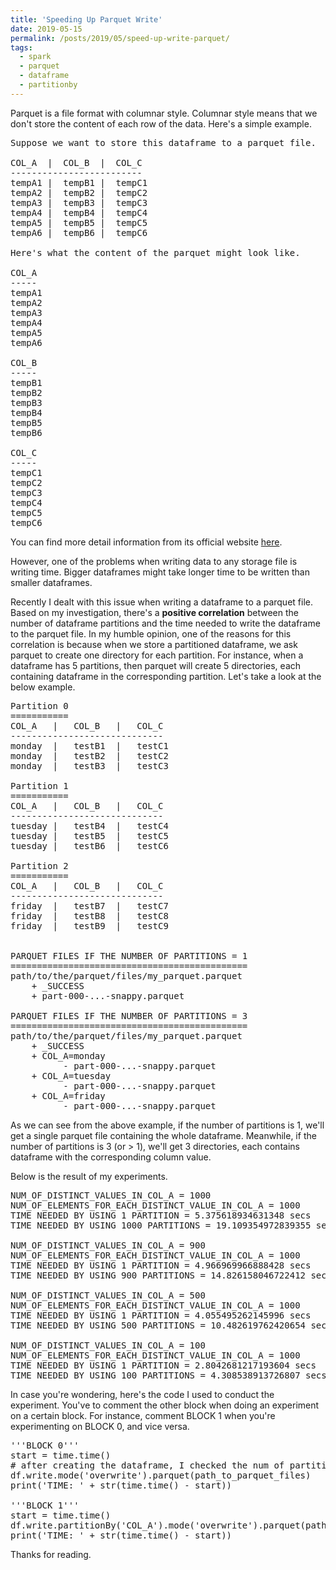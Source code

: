 ```yaml
---
title: 'Speeding Up Parquet Write'
date: 2019-05-15
permalink: /posts/2019/05/speed-up-write-parquet/
tags:
  - spark
  - parquet
  - dataframe
  - partitionby
---
```


Parquet is a file format with columnar style. Columnar style means that we don't store the content of each row of the data. Here's a simple example.

<pre>
Suppose we want to store this dataframe to a parquet file.

COL_A  |  COL_B  |  COL_C
-------------------------
tempA1 |  tempB1 |  tempC1
tempA2 |  tempB2 |  tempC2
tempA3 |  tempB3 |  tempC3
tempA4 |  tempB4 |  tempC4
tempA5 |  tempB5 |  tempC5
tempA6 |  tempB6 |  tempC6

Here's what the content of the parquet might look like.

COL_A
-----
tempA1
tempA2
tempA3
tempA4
tempA5
tempA6

COL_B
-----
tempB1
tempB2
tempB3
tempB4
tempB5
tempB6

COL_C
-----
tempC1
tempC2
tempC3
tempC4
tempC5
tempC6
</pre>

You can find more detail information from its official website <a href="https://parquet.apache.org/">here</a>.

However, one of the problems when writing data to any storage file is writing time. Bigger dataframes might take longer time to be written than smaller dataframes.

Recently I dealt with this issue when writing a dataframe to a parquet file. Based on my investigation, there's a <b>positive correlation</b> between the number of dataframe partitions and the time needed to write the dataframe to the parquet file. In my humble opinion, one of the reasons for this correlation is because when we store a partitioned dataframe, we ask parquet to create one directory for each partition. For instance, when a dataframe has 5 partitions, then parquet will create 5 directories, each containing dataframe in the corresponding partition. Let's take a look at the below example.

<pre>
Partition 0
===========
COL_A   |   COL_B   |   COL_C
-----------------------------
monday  |   testB1  |   testC1
monday  |   testB2  |   testC2
monday  |   testB3  |   testC3

Partition 1
===========
COL_A   |   COL_B   |   COL_C
-----------------------------
tuesday |   testB4  |   testC4
tuesday |   testB5  |   testC5
tuesday |   testB6  |   testC6

Partition 2
===========
COL_A   |   COL_B   |   COL_C
-----------------------------
friday  |   testB7  |   testC7
friday  |   testB8  |   testC8
friday  |   testB9  |   testC9


PARQUET FILES IF THE NUMBER OF PARTITIONS = 1
=============================================
path/to/the/parquet/files/my_parquet.parquet
    + _SUCCESS
    + part-000-...-snappy.parquet

PARQUET FILES IF THE NUMBER OF PARTITIONS = 3
=============================================
path/to/the/parquet/files/my_parquet.parquet
    + _SUCCESS
    + COL_A=monday
          - part-000-...-snappy.parquet
    + COL_A=tuesday
          - part-000-...-snappy.parquet
    + COL_A=friday
          - part-000-...-snappy.parquet
</pre>

As we can see from the above example, if the number of partitions is 1, we'll get a single parquet file containing the whole dataframe. Meanwhile, if the number of partitions is 3 (or > 1), we'll get 3 directories, each contains dataframe with the corresponding column value.

Below is the result of my experiments.

<pre>
NUM_OF_DISTINCT_VALUES_IN_COL_A = 1000
NUM_OF_ELEMENTS_FOR_EACH_DISTINCT_VALUE_IN_COL_A = 1000
TIME NEEDED BY USING 1 PARTITION = 5.375618934631348 secs
TIME NEEDED BY USING 1000 PARTITIONS = 19.109354972839355 secs

NUM_OF_DISTINCT_VALUES_IN_COL_A = 900
NUM_OF_ELEMENTS_FOR_EACH_DISTINCT_VALUE_IN_COL_A = 1000
TIME NEEDED BY USING 1 PARTITION = 4.966969966888428 secs
TIME NEEDED BY USING 900 PARTITIONS = 14.826158046722412 secs

NUM_OF_DISTINCT_VALUES_IN_COL_A = 500
NUM_OF_ELEMENTS_FOR_EACH_DISTINCT_VALUE_IN_COL_A = 1000
TIME NEEDED BY USING 1 PARTITION = 4.055495262145996 secs
TIME NEEDED BY USING 500 PARTITIONS = 10.482619762420654 secs

NUM_OF_DISTINCT_VALUES_IN_COL_A = 100
NUM_OF_ELEMENTS_FOR_EACH_DISTINCT_VALUE_IN_COL_A = 1000
TIME NEEDED BY USING 1 PARTITION = 2.8042681217193604 secs
TIME NEEDED BY USING 100 PARTITIONS = 4.308538913726807 secs
</pre>

In case you're wondering, here's the code I used to conduct the experiment. You've to comment the other block when doing an experiment on a certain block. For instance, comment BLOCK 1 when you're experimenting on BLOCK 0, and vice versa.

<pre>
'''BLOCK 0'''
start = time.time()
# after creating the dataframe, I checked the num of partitions (df.rdd.getNumPartitions()) and I got 1
df.write.mode('overwrite').parquet(path_to_parquet_files)
print('TIME: ' + str(time.time() - start))

'''BLOCK 1'''
start = time.time()
df.write.partitionBy('COL_A').mode('overwrite').parquet(path_to_parquet_files)
print('TIME: ' + str(time.time() - start))
</pre>

Thanks for reading.
